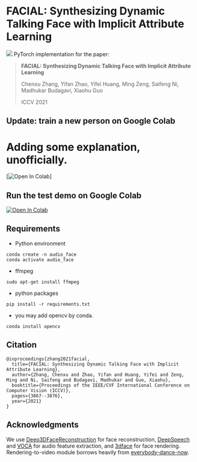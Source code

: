 # FACIAL: Synthesizing Dynamic Talking Face with Implicit Attribute Learning

![](img/overview.png)
PyTorch implementation for the paper:


> **FACIAL: Synthesizing Dynamic Talking Face with Implicit Attribute Learning**
>
> Chenxu Zhang, 
> Yifan Zhao, 
> Yifei Huang, 
> Ming Zeng, 
> Saifeng Ni, 
> Madhukar Budagavi,
> Xiaohu Guo
>
> ICCV 2021

## Update: train a new person on Google Colab
# Adding some explanation, unofficially.
[![Open In Colab](https://colab.research.google.com/drive/12UsgMpusNJA6PEpgNn8S_hvmHDxVVfEg#scrollTo=hhZDUdiPJPJ6)]


## Run the test demo on Google Colab 
[![Open In Colab](https://colab.research.google.com/assets/colab-badge.svg)](https://colab.research.google.com/drive/1iQiQeFAPoQ0jO1dstPHJDvaTJRV9uE9O)


## Requirements
- Python environment 
```
conda create -n audio_face
conda activate audio_face
```
- ffmpeg
```
sudo apt-get install ffmpeg
```
- python packages
```
pip install -r requirements.txt
```
- you may add opencv by conda.
```
conda install opencv
```

## Citation
```
@inproceedings{zhang2021facial,
  title={FACIAL: Synthesizing Dynamic Talking Face with Implicit Attribute Learning},
  author={Zhang, Chenxu and Zhao, Yifan and Huang, Yifei and Zeng, Ming and Ni, Saifeng and Budagavi, Madhukar and Guo, Xiaohu},
  booktitle={Proceedings of the IEEE/CVF International Conference on Computer Vision (ICCV)},
  pages={3867--3876},
  year={2021}
}
```

## Acknowledgments
We use [Deep3DFaceReconstruction](https://github.com/microsoft/Deep3DFaceReconstructionh) for face reconstruction, [DeepSpeech](https://github.com/mozilla/DeepSpeech) and [VOCA](https://github.com/TimoBolkart/voca) for audio feature extraction, and [3dface](https://github.com/YadiraF/face3d) for face rendering. Rendering-to-video module borrows heavily from [everybody-dance-now](https://github.com/Lotayou/everybody_dance_now_pytorch). 

